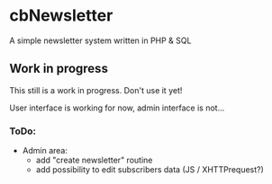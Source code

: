 # cbNewsletter
A simple newsletter system written in PHP &amp; SQL

## Work in progress
This still is a work in progress. Don't use it yet!

User interface is working for now, admin interface is not...

### ToDo:
* Admin area:
  * add "create newsletter" routine
  * add possibility to edit subscribers data (JS / XHTTPrequest?)
